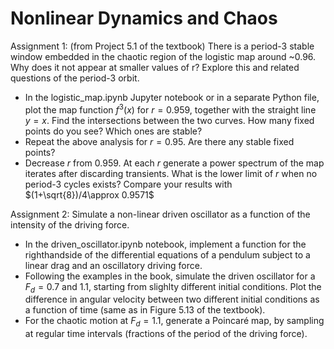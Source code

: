 # Nonlinear Dynamics and Chaos
Assignment 1: (from Project 5.1 of the textbook) There is a period-3 stable window embedded in the chaotic region of the logistic map around ~0.96. Why does it not appear at smaller values of r? Explore this and related questions of the period-3 orbit.
* In the logistic_map.ipynb Jupyter notebook or in a separate Python file, plot the map function $f^3(x)$ for $r=0.959$, together with the straight line $y=x$. Find the intersections between the two curves. How many fixed points do you see? Which ones are stable?
* Repeat the above analysis for $r=0.95$. Are there any stable fixed points?
* Decrease $r$ from 0.959. At each $r$ generate a power spectrum of the map iterates after discarding transients. What is the lower limit of $r$ when no period-3 cycles exists? Compare your results with $(1+\sqrt{8})/4\approx 0.9571$

Assignment 2: Simulate a non-linear driven oscillator as a function of the intensity of the driving force. 
* In the driven_oscillator.ipynb notebook, implement a function for the righthandside of the differential equations of a pendulum subject to a linear drag and an oscillatory driving force.
* Following the examples in the book, simulate the driven oscillator for a $F_d=0.7$ and $1.1$, starting from slighlty different initial conditions. Plot the difference in angular velocity between two different initial conditions as a function of time (same as in Figure 5.13 of the textbook).
* For the chaotic motion at $F_d=1.1$, generate a Poincaré map, by sampling at regular time intervals (fractions of the period of the driving force).  
